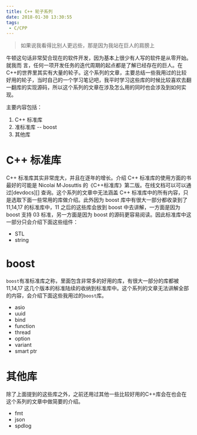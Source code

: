 ```yaml
---
title: C++ 轮子系列
date: 2018-01-30 13:30:55
tags:
 - C/CPP
---
```


> 如果说我看得比别人更远些，那是因为我站在巨人的肩膀上

牛顿这句话非常契合现在的软件开发，因为基本上很少有人写的软件是从零开始。就我而
言，任何一项开发任务的迭代周期的起点都是了解已经存在的巨人。在C++的世界里其实有大量的轮子。这个系列的文章，主要总结一些我用过的比较好用的轮子，当时自己的一个学习笔记吧，我平时学习这些库的时候比较喜欢去翻一翻库的实现源码，所以这个系列的文章在涉及怎么用的同时也会涉及到如何实现。

主要内容包括：

1. C++ 标准库
2. 准标准库 -- boost
3. 其他库

<!--more-->

# C++ 标准库

C++ 标准库其实非常庞大，并且在逐年的增长。介绍 C++ 标准库的使用方面的书最好的可能是 Nicolai M·Josuttis 的《C++标准库》第二版。在线文档可以可以通过[devdocs][] 查询。这个系列的文章中无法涵盖 C++ 标准库中的所有内容，只是选取下面一些常用的库做介绍。此外因为 boost 库中有很大一部分都收录到了 11,14,17 的标准库中，11 之后的这些库会放到 boost 中去讲解，一方面是因为 boost 支持 03 标准，另一方面是因为 boost 的源码更容易阅读。因此标准库中这一部分只会介绍下面这些组件：

- STL
- string

# boost

`boost`有准标准库之称，里面包含非常多的好用的库，有很大一部分的库都被 11,14,17
这几个版本的标准陆续的收纳到标准库中。这个系列的文章无法讲解全部的内容，会介绍下面这些我用过的`boost`库。

- asio
- uuid
- bind
- function
- thread
- option
- variant
- smart ptr

# 其他库

除了上面提到的这些库之外，之前还用过其他一些比较好用的C++库会在也会在这个系列的文章中做简要的介绍。

- fmt
- json
- spdlog
